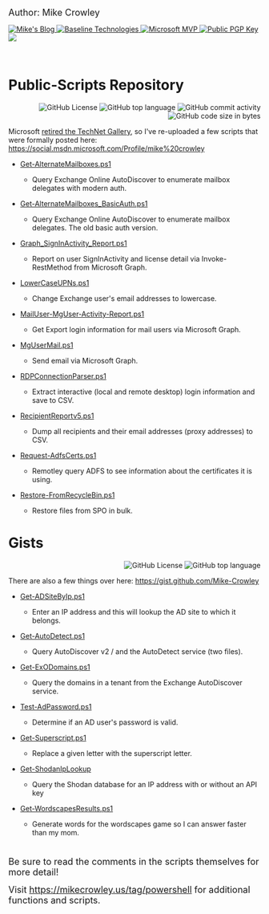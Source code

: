 <span style="font-size:large;">Author: Mike Crowley</span>

<p align="left">
<a href="https://mikecrowley.us"><img alt="Mike's Blog" src="https://img.shields.io/badge/Mike's-Blog-darkgreen?link=https%3A%2F%2Fmikecrowley.us">
<a href="https://www.baselinetechnologies.com"><img alt="Baseline Technologies" src="https://img.shields.io/badge/Baseline-Technologies-darkorange?link=https%3A%2F%2Fwww.baselinetechnologies.com">
<a href="https://github.com/Mike-Crowley/Public-Scripts"><img alt="Microsoft MVP" src="https://img.shields.io/badge/Microsoft_MVP-2010--2018-blue">
<a href="https://mikecrowley.files.wordpress.com/2020/06/8f158f9484a5cee37192077e0979564af679d0bb.asc"><img alt="Public PGP Key" src="https://img.shields.io/badge/PGP%2FGPG-Key-darkred?link=https%3A%2F%2Fmikecrowley.files.wordpress.com%2F2020%2F06%2F8f158f9484a5cee37192077e0979564af679d0bb.asc">
<a href="http://www.linkedin.com/in/mikecrowley"><img src="https://img.shields.io/badge/LinkedIn-mikecrowley-0077B5.svg?logo=LinkedIn"></a>
</p>

<br>

# Public-Scripts Repository

<p align="right">  
<img alt="GitHub License" src="https://img.shields.io/github/license/Mike-Crowley/Public-Scripts">
<img alt="GitHub top language" src="https://img.shields.io/github/languages/top/Mike-Crowley/Public-Scripts">
<img alt="GitHub commit activity" src="https://img.shields.io/github/commit-activity/t/Mike-Crowley/Public-Scripts">
<img alt="GitHub code size in bytes" src="https://img.shields.io/github/languages/code-size/Mike-Crowley/Public-Scripts">
</p>

Microsoft [retired the TechNet Gallery](https://learn.microsoft.com/en-us/teamblog/technet-gallery-retirement), so I've re-uploaded a few scripts that were formally posted here: https://social.msdn.microsoft.com/Profile/mike%20crowley

+ [Get-AlternateMailboxes.ps1](./Get-AlternateMailboxes.ps1)

  + Query Exchange Online AutoDiscover to enumerate mailbox delegates with modern auth.

+ [Get-AlternateMailboxes_BasicAuth.ps1](./Get-AlternateMailboxes_BasicAuth.ps1)

  + Query Exchange Online AutoDiscover to enumerate mailbox delegates. The old basic auth version.

+ [Graph_SignInActivity_Report.ps1](./Graph_SignInActivity_Report.ps1)

  + Report on user SignInActivity and license detail via Invoke-RestMethod from Microsoft Graph.

+ [LowerCaseUPNs.ps1](./LowerCaseUPNs.ps1)

  + Change Exchange user's email addresses to lowercase.

+ [MailUser-MgUser-Activity-Report.ps1](./MailUser-MgUser-Activity-Report.ps1)

  + Get Export login information for mail users via Microsoft Graph.

+ [MgUserMail.ps1](./MgUserMail.ps1)

  + Send email via Microsoft Graph.

+ [RDPConnectionParser.ps1](./RDPConnectionParser.ps1)

  + Extract interactive (local and remote desktop) login information and save to CSV.

+ [RecipientReportv5.ps1](./RecipientReportv5.ps1)

  + Dump all recipients and their email addresses (proxy addresses) to CSV.

+ [Request-AdfsCerts.ps1](./Request-AdfsCerts.ps1)

  + Remotley query ADFS to see information about the certificates it is using.

+ [Restore-FromRecycleBin.ps1](./Restore-FromRecycleBin.ps1)

  + Restore files from SPO in bulk.

# Gists

<p align="right">  
<img alt="GitHub License" src="https://img.shields.io/github/license/Mike-Crowley/Public-Scripts">
<img alt="GitHub top language" src="https://img.shields.io/github/languages/top/Mike-Crowley/Public-Scripts">
</p>

There are also a few things over here: https://gist.github.com/Mike-Crowley

+ [Get-ADSiteByIp.ps1](https://gist.github.com/Mike-Crowley/3ad9472a2ab365c723f2272da197eabf)

  + Enter an IP address and this will lookup the AD site to which it belongs.

+ [Get-AutoDetect.ps1](https://gist.github.com/Mike-Crowley/521680c3f84105378d2eb2358bd539cf)

  + Query AutoDiscover v2 / and the AutoDetect service (two files).

+ [Get-ExODomains.ps1](https://gist.github.com/Mike-Crowley/5da3f3fd69519f06866d580ebbd5b5b7)

  + Query the domains in a tenant from the Exchange AutoDiscover service.

+ [Test-AdPassword.ps1](https://gist.github.com/Mike-Crowley/0cfaf1a8733b530e8f00acb59dec771f)

  + Determine if an AD user's password is valid.

+ [Get-Superscript.ps1](https://gist.github.com/Mike-Crowley/b2a63bfe6bd533452bca3125037594a1)

  + Replace a given letter with the superscript letter.

+ [Get-ShodanIpLookup](https://gist.github.com/Mike-Crowley/ff3c432ad921799b736b45dff828acca)

  + Query the Shodan database for an IP address with or without an API key

+ [Get-WordscapesResults.ps1](https://gist.github.com/Mike-Crowley/09a03b770ab94af01147d4c7f9a10460)

  + Generate words for the wordscapes game so I can answer faster than my mom.

#

<span style="font-size:large;">Be sure to read the comments in the scripts themselves for more detail!</span>

<span style="font-size:large;">Visit https://mikecrowley.us/tag/powershell for additional functions and scripts.</span>
